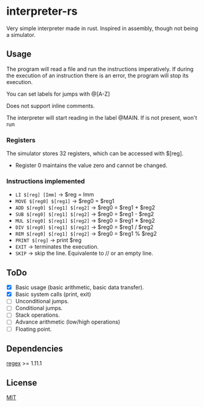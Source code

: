 
# interpreter-rs

Very simple interpreter made in rust. Inspired in assembly, though not being a simulator.

## Usage
The program will read a file and run the instructions imperatively. If during the execution of an instruction there is an error, the program will stop its execution.  

You can set labels for jumps with @\[A-Z\]

Does not support inline comments.  

The interpreter will start reading in the label @MAIN. If is not present, won't run

### Registers
The simulator stores 32 registers, which can be accessed with $\[reg\].  
- Register 0 maintains the value zero and cannot be changed.

### Instructions implemented
- ```LI $[reg] [Imm]``` -> $reg = Imm
- ```MOVE $[reg0] $[reg1]``` -> $reg0 = $reg1
- ```ADD $[reg0] $[reg1] $[reg2]``` -> $reg0 = $reg1 + $reg2
- ```SUB $[reg0] $[reg1] $[reg2]``` -> $reg0 = $reg1 - $reg2
- ```MUL $[reg0] $[reg1] $[reg2]``` -> $reg0 = $reg1 * $reg2
- ```DIV $[reg0] $[reg1] $[reg2]``` -> $reg0 = $reg1 / $reg2
- ```REM $[reg0] $[reg1] $[reg2]``` -> $reg0 = $reg1 % $reg2
- ```PRINT $[reg]``` -> print $reg
- ```EXIT``` -> terminates the execution.
- ```SKIP``` -> skip the line. Equivalente to // or an empty line.

## ToDo
- [x]  Basic usage (basic arithmetic, basic data transfer).
- [x]  Basic system calls (print, exit)
- [ ]  Unconditional jumps.
- [ ]  Conditional jumps.
- [ ]  Stack operations.
- [ ]  Advance arithmetic (low/high operations)
- [ ]  Floating point.

## Dependencies
[regex](https://crates.io/crates/regex) >= 1.11.1

## License
[MIT](https://choosealicense.com/licenses/mit/)
